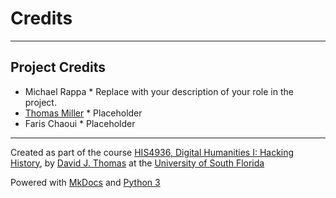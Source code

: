 # Credits

---

## Project Credits

* Michael Rappa
		* Replace with your description of your role in the project. 
* [Thomas Miller](mailto:tmiller26@mail.usf.edu)
		* Placeholder
* Faris Chaoui
		* Placeholder

---

Created as part of the course [HIS4936, Digital Humanities I: Hacking History](https://theportus.github.io/hacking-historical-texts), by [David J. Thomas](https://github.com/thePortus) at the [University of South Florida](https://www.usf.edu)

Powered with [MkDocs](https://mkdocs.org) and [Python 3](https://python.org)

